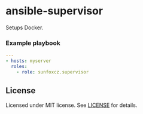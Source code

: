 # ansible-supervisor

Setups Docker.

### Example playbook
```yaml
---
- hosts: myserver
  roles:
    - role: sunfoxcz.supervisor
```

## License

Licensed under MIT license. See [LICENSE](LICENSE.md) for details.

